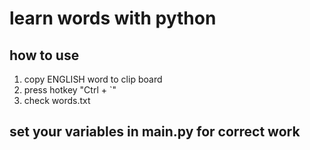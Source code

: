 # learn words with python

## how to use

1. copy ENGLISH word to clip board
2. press hotkey "Ctrl + `"
3. check words.txt
 
## set your variables in main.py for correct work
